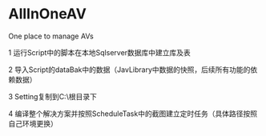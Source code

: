 # AllInOneAV
One place to manage AVs

1 运行Script中的脚本在本地Sqlserver数据库中建立库及表

2 导入Script的dataBak中的数据（JavLibrary中数据的快照，后续所有功能的依赖数据）

3 Setting复制到C:\根目录下

4 编译整个解决方案并按照ScheduleTask中的截图建立定时任务（具体路径按照自己环境更换）